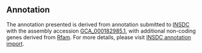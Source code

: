 

Annotation
----------

The annotation presented is derived from annotation submitted to
[INSDC](http://www.insdc.org) with the assembly accession
[GCA\_000182985.1](http://www.ebi.ac.uk/ena/data/view/GCA_000182985.1),
with additional non-coding genes derived from
[Rfam](http://rfam.xfam.org/). For more details, please visit [INSDC
annotation
import](http://ensemblgenomes.org/info/data/insdc_annotation).
